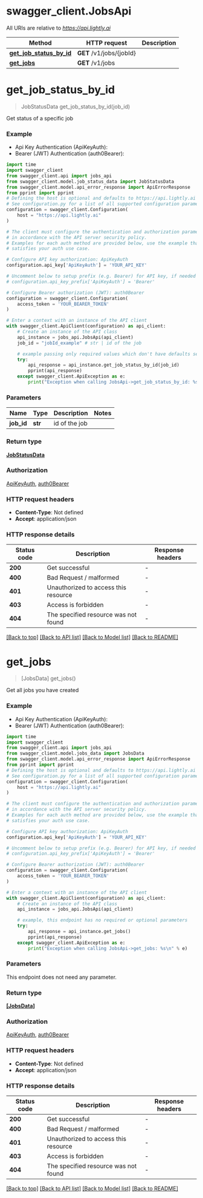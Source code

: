 # swagger_client.JobsApi

All URIs are relative to *https://api.lightly.ai*

Method | HTTP request | Description
------------- | ------------- | -------------
[**get_job_status_by_id**](JobsApi.md#get_job_status_by_id) | **GET** /v1/jobs/{jobId} | 
[**get_jobs**](JobsApi.md#get_jobs) | **GET** /v1/jobs | 


# **get_job_status_by_id**
> JobStatusData get_job_status_by_id(job_id)



Get status of a specific job

### Example

* Api Key Authentication (ApiKeyAuth):
* Bearer (JWT) Authentication (auth0Bearer):

```python
import time
import swagger_client
from swagger_client.api import jobs_api
from swagger_client.model.job_status_data import JobStatusData
from swagger_client.model.api_error_response import ApiErrorResponse
from pprint import pprint
# Defining the host is optional and defaults to https://api.lightly.ai
# See configuration.py for a list of all supported configuration parameters.
configuration = swagger_client.Configuration(
    host = "https://api.lightly.ai"
)

# The client must configure the authentication and authorization parameters
# in accordance with the API server security policy.
# Examples for each auth method are provided below, use the example that
# satisfies your auth use case.

# Configure API key authorization: ApiKeyAuth
configuration.api_key['ApiKeyAuth'] = 'YOUR_API_KEY'

# Uncomment below to setup prefix (e.g. Bearer) for API key, if needed
# configuration.api_key_prefix['ApiKeyAuth'] = 'Bearer'

# Configure Bearer authorization (JWT): auth0Bearer
configuration = swagger_client.Configuration(
    access_token = 'YOUR_BEARER_TOKEN'
)

# Enter a context with an instance of the API client
with swagger_client.ApiClient(configuration) as api_client:
    # Create an instance of the API class
    api_instance = jobs_api.JobsApi(api_client)
    job_id = "jobId_example" # str | id of the job

    # example passing only required values which don't have defaults set
    try:
        api_response = api_instance.get_job_status_by_id(job_id)
        pprint(api_response)
    except swagger_client.ApiException as e:
        print("Exception when calling JobsApi->get_job_status_by_id: %s\n" % e)
```


### Parameters

Name | Type | Description  | Notes
------------- | ------------- | ------------- | -------------
 **job_id** | **str**| id of the job |

### Return type

[**JobStatusData**](JobStatusData.md)

### Authorization

[ApiKeyAuth](../README.md#ApiKeyAuth), [auth0Bearer](../README.md#auth0Bearer)

### HTTP request headers

 - **Content-Type**: Not defined
 - **Accept**: application/json


### HTTP response details

| Status code | Description | Response headers |
|-------------|-------------|------------------|
**200** | Get successful |  -  |
**400** | Bad Request / malformed |  -  |
**401** | Unauthorized to access this resource |  -  |
**403** | Access is forbidden |  -  |
**404** | The specified resource was not found |  -  |

[[Back to top]](#) [[Back to API list]](../README.md#documentation-for-api-endpoints) [[Back to Model list]](../README.md#documentation-for-models) [[Back to README]](../README.md)

# **get_jobs**
> [JobsData] get_jobs()



Get all jobs you have created

### Example

* Api Key Authentication (ApiKeyAuth):
* Bearer (JWT) Authentication (auth0Bearer):

```python
import time
import swagger_client
from swagger_client.api import jobs_api
from swagger_client.model.jobs_data import JobsData
from swagger_client.model.api_error_response import ApiErrorResponse
from pprint import pprint
# Defining the host is optional and defaults to https://api.lightly.ai
# See configuration.py for a list of all supported configuration parameters.
configuration = swagger_client.Configuration(
    host = "https://api.lightly.ai"
)

# The client must configure the authentication and authorization parameters
# in accordance with the API server security policy.
# Examples for each auth method are provided below, use the example that
# satisfies your auth use case.

# Configure API key authorization: ApiKeyAuth
configuration.api_key['ApiKeyAuth'] = 'YOUR_API_KEY'

# Uncomment below to setup prefix (e.g. Bearer) for API key, if needed
# configuration.api_key_prefix['ApiKeyAuth'] = 'Bearer'

# Configure Bearer authorization (JWT): auth0Bearer
configuration = swagger_client.Configuration(
    access_token = 'YOUR_BEARER_TOKEN'
)

# Enter a context with an instance of the API client
with swagger_client.ApiClient(configuration) as api_client:
    # Create an instance of the API class
    api_instance = jobs_api.JobsApi(api_client)

    # example, this endpoint has no required or optional parameters
    try:
        api_response = api_instance.get_jobs()
        pprint(api_response)
    except swagger_client.ApiException as e:
        print("Exception when calling JobsApi->get_jobs: %s\n" % e)
```


### Parameters
This endpoint does not need any parameter.

### Return type

[**[JobsData]**](JobsData.md)

### Authorization

[ApiKeyAuth](../README.md#ApiKeyAuth), [auth0Bearer](../README.md#auth0Bearer)

### HTTP request headers

 - **Content-Type**: Not defined
 - **Accept**: application/json


### HTTP response details

| Status code | Description | Response headers |
|-------------|-------------|------------------|
**200** | Get successful |  -  |
**400** | Bad Request / malformed |  -  |
**401** | Unauthorized to access this resource |  -  |
**403** | Access is forbidden |  -  |
**404** | The specified resource was not found |  -  |

[[Back to top]](#) [[Back to API list]](../README.md#documentation-for-api-endpoints) [[Back to Model list]](../README.md#documentation-for-models) [[Back to README]](../README.md)

